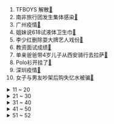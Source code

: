 1. TFBOYS 解散[:link:](https://s.weibo.com/weibo?q=%23TFBOYS%20解散%23&Refer=top)
2. 南非旅行团发生集体感染[:link:](https://s.weibo.com/weibo?q=%23南非旅行团发生集体感染%23&Refer=top)
3. 广州疫情[:link:](https://s.weibo.com/weibo?q=%23广州疫情%23&Refer=top)
4. 姐妹说618试液体卫生巾[:link:](https://s.weibo.com/weibo?q=%23姐妹说618试液体卫生巾%23&Refer=top)
5. 李少红删除耍大牌艺人戏份[:link:](https://s.weibo.com/weibo?q=%23李少红删除耍大牌艺人戏份%23&Refer=top)
6. 教资面试成绩[:link:](https://s.weibo.com/weibo?q=%23教资面试成绩%23&Refer=top)
7. 单亲爸爸带4岁儿子从西安骑行去拉萨[:link:](https://s.weibo.com/weibo?q=%23单亲爸爸带4岁儿子从西安骑行去拉萨%23&Refer=top)
8. Polo衫开挂了[:link:](https://s.weibo.com/weibo?q=%23Polo衫开挂了%23&Refer=top)
9. 深圳疫情[:link:](https://s.weibo.com/weibo?q=%23深圳疫情%23&Refer=top)
10. 女子与男友吵架后购失忆水被骗[:link:](https://s.weibo.com/weibo?q=%23女子与男友吵架后购失忆水被骗%23&Refer=top)
<details>
<summary>11 ~ 20</summary>

11. 广州和深圳各新增1例本土确诊[:link:](https://s.weibo.com/weibo?q=%23广州和深圳各新增1例本土确诊%23&Refer=top)
12. 觉醒年代[:link:](https://s.weibo.com/weibo?q=%23觉醒年代%23&Refer=top)
13. 美将禁止来自113国的狗进入美国[:link:](https://s.weibo.com/weibo?q=%23美将禁止来自113国的狗进入美国%23&Refer=top)
14. 台媒称吴佩慈男友酒店已暂时停业[:link:](https://s.weibo.com/weibo?q=%23台媒称吴佩慈男友酒店已暂时停业%23&Refer=top)
15. 离群小象隔空喊话象群[:link:](https://s.weibo.com/weibo?q=%23离群小象隔空喊话象群%23&Refer=top)
16. 李振宁 再打电话骚扰我就曝光了[:link:](https://s.weibo.com/weibo?q=%23李振宁%20再打电话骚扰我就曝光了%23&Refer=top)
17. 江西通报专升本考试有关考点作弊事件[:link:](https://s.weibo.com/weibo?q=%23江西通报专升本考试有关考点作弊事件%23&Refer=top)
18. 光头强结婚了[:link:](https://s.weibo.com/weibo?q=%23光头强结婚了%23&Refer=top)
19. 热依扎说白举纲跳舞像商场迎新气球[:link:](https://s.weibo.com/weibo?q=%23热依扎说白举纲跳舞像商场迎新气球%23&Refer=top)
20. 恋爱里的pua要怎么界定[:link:](https://s.weibo.com/weibo?q=%23恋爱里的pua要怎么界定%23&Refer=top)
</details>
<details>
<summary>21 ~ 30</summary>

21. 倪妮一个人跳舞的样子[:link:](https://s.weibo.com/weibo?q=%23倪妮一个人跳舞的样子%23&Refer=top)
22. 王俊凯紫色衬衫[:link:](https://s.weibo.com/weibo?q=%23王俊凯紫色衬衫%23&Refer=top)
23. 男朋友让我把异性都删了[:link:](https://s.weibo.com/weibo?q=%23男朋友让我把异性都删了%23&Refer=top)
24. 如何找到高学历对象[:link:](https://s.weibo.com/weibo?q=%23如何找到高学历对象%23&Refer=top)
25. 湛江市歌舞娱乐电影院等场所暂停营业[:link:](https://s.weibo.com/weibo?q=%23湛江市歌舞娱乐电影院等场所暂停营业%23&Refer=top)
26. 卸妆后连猫都不认识我了[:link:](https://s.weibo.com/weibo?q=%23卸妆后连猫都不认识我了%23&Refer=top)
27. 彭小苒演的其木格[:link:](https://s.weibo.com/weibo?q=%23彭小苒演的其木格%23&Refer=top)
28. 中国百年前后对比照[:link:](https://s.weibo.com/weibo?q=%23中国百年前后对比照%23&Refer=top)
29. 芝加哥一男子为减压连续365天跳湖[:link:](https://s.weibo.com/weibo?q=%23芝加哥一男子为减压连续365天跳湖%23&Refer=top)
30. 童瑶短发旗袍造型[:link:](https://s.weibo.com/weibo?q=%23童瑶短发旗袍造型%23&Refer=top)
</details>
<details>
<summary>31 ~ 40</summary>

31. 中国女排战胜意大利女排[:link:](https://s.weibo.com/weibo?q=%23中国女排战胜意大利女排%23&Refer=top)
32. 阴阳师[:link:](https://s.weibo.com/weibo?q=%23阴阳师%23&Refer=top)
33. 万茜 晚风[:link:](https://s.weibo.com/weibo?q=%23万茜%20晚风%23&Refer=top)
34. 严浩翔 胡言乱语的日常[:link:](https://s.weibo.com/weibo?q=%23严浩翔%20胡言乱语的日常%23&Refer=top)
35. 西班牙控球率[:link:](https://s.weibo.com/weibo?q=%23西班牙控球率%23&Refer=top)
36. 和孩子商量要二胎的问题[:link:](https://s.weibo.com/weibo?q=%23和孩子商量要二胎的问题%23&Refer=top)
37. 哈登欧文缺席G5[:link:](https://s.weibo.com/weibo?q=%23哈登欧文缺席G5%23&Refer=top)
38. 中国女排四连胜[:link:](https://s.weibo.com/weibo?q=%23中国女排四连胜%23&Refer=top)
39. 叛逆者[:link:](https://s.weibo.com/weibo?q=%23叛逆者%23&Refer=top)
40. 十堰燃气爆炸已致25人死亡[:link:](https://s.weibo.com/weibo?q=%23十堰燃气爆炸已致25人死亡%23&Refer=top)
</details>
<details>
<summary>41 ~ 50</summary>

41. 江西专升本作弊事件多人被刑拘[:link:](https://s.weibo.com/weibo?q=%23江西专升本作弊事件多人被刑拘%23&Refer=top)
42. 泰山景区致歉[:link:](https://s.weibo.com/weibo?q=%23泰山景区致歉%23&Refer=top)
43. 任嘉伦端午照[:link:](https://s.weibo.com/weibo?q=%23任嘉伦端午照%23&Refer=top)
44. 荷兰国王17岁长女放弃千万薪俸[:link:](https://s.weibo.com/weibo?q=%23荷兰国王17岁长女放弃千万薪俸%23&Refer=top)
45. 阳光姐妹淘[:link:](https://s.weibo.com/weibo?q=%23阳光姐妹淘%23&Refer=top)
46. nba公布最佳防守阵容[:link:](https://s.weibo.com/weibo?q=%23nba公布最佳防守阵容%23&Refer=top)
47. 丁程鑫官宣电影海的尽头是草原[:link:](https://s.weibo.com/weibo?q=%23丁程鑫官宣电影海的尽头是草原%23&Refer=top)
48. 周也陈立农对视[:link:](https://s.weibo.com/weibo?q=%23周也陈立农对视%23&Refer=top)
49. 欧洲杯[:link:](https://s.weibo.com/weibo?q=%23欧洲杯%23&Refer=top)
50. 广州黄埔两地执行封闭管理[:link:](https://s.weibo.com/weibo?q=%23广州黄埔两地执行封闭管理%23&Refer=top)
</details>
<details>
<summary>51 ~ 52</summary>

51. 高三班长把全班名字写成诗[:link:](https://s.weibo.com/weibo?q=%23高三班长把全班名字写成诗%23&Refer=top)
52. iG本赛季问题出在哪里[:link:](https://s.weibo.com/weibo?q=%23iG本赛季问题出在哪里%23&Refer=top)
</details>